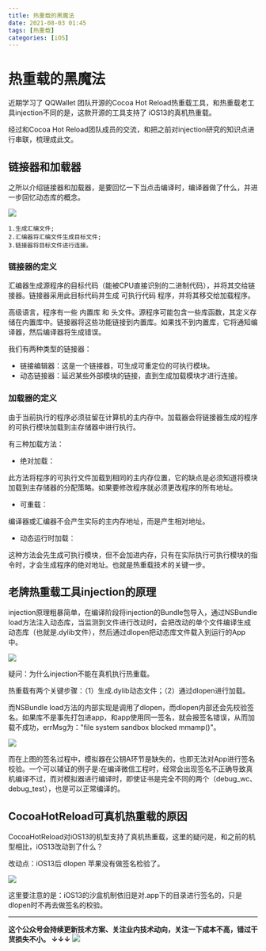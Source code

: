 ```yaml
---
title: 热重载的黑魔法
date: 2021-08-03 01:45
tags: [热重载]
categories: [iOS]
---
```


# 热重载的黑魔法

近期学习了 QQWallet 团队开源的Cocoa Hot Reload热重载工具，和热重载老工具injection不同的是，这款开源的工具支持了 iOS13的真机热重载。

经过和Cocoa Hot Reload团队成员的交流，和把之前对injection研究的知识点进行串联，梳理成此文。

## 链接器和加载器

之所以介绍链接器和加载器，是要回忆一下当点击编译时，编译器做了什么，并进一步回忆动态库的概念。

![](https://tva1.sinaimg.cn/large/008i3skNgy1gt2yzx63f2j315m0icta4.jpg)

```
1.生成汇编文件;
2.汇编器将汇编文件生成目标文件;
3.链接器将目标文件进行连接。
```

### 链接器的定义
汇编器生成源程序的目标代码（能被CPU直接识别的二进制代码），并将其交给链接器。链接器采用此目标代码并生成 可执行代码 程序，并将其移交给加载程序。

高级语言，程序有一些 内置库 和 头文件。源程序可能包含一些库函数，其定义存储在内置库中。链接器将这些功能链接到内置库。如果找不到内置库，它将通知编译器，然后编译器将生成错误。

我们有两种类型的链接器：

- 链接编辑器：这是一个链接器，可生成可重定位的可执行模块。
- 动态链接器：延迟某些外部模块的链接，直到生成加载模块才进行连接。

### 加载器的定义
由于当前执行的程序必须驻留在计算机的主内存中。加载器会将链接器生成的程序的可执行模块加载到主存储器中进行执行。

有三种加载方法：

- 绝对加载：

此方法将程序的可执行文件加载到相同的主内存位置，它的缺点是必须知道将模块加载到主存储器的分配策略。如果要修改程序就必须更改程序的所有地址。

- 可重载：

编译器或汇编器不会产生实际的主内存地址，而是产生相对地址。

- 动态运行时加载：

这种方法会先生成可执行模块，但不会加进内存，只有在实际执行可执行模块的指令时，才会生成程序的绝对地址。也就是热重载技术的关键一步。


## 老牌热重载工具injection的原理

injection原理粗暴简单，在编译阶段将injection的Bundle包导入，通过NSBundle load方法注入动态库，当监测到文件进行改动时，会把改动的单个文件编译生成动态库（也就是.dylib文件），然后通过dlopen把动态库文件载入到运行的App中。

![](https://tva1.sinaimg.cn/large/008i3skNgy1gt2z05epk3j30x50hudgv.jpg)

疑问：为什么injection不能在真机执行热重载。

热重载有两个关键步骤：（1）生成.dylib动态文件；（2）通过dlopen进行加载。

而NSBundle load方法的内部实现是调用了dlopen，而dlopen内部还会先校验签名。如果库不是事先打包进app，和app使用同一签名，就会报签名错误，从而加载不成功，errMsg为："file system sandbox blocked mmamp()"。

![](https://tva1.sinaimg.cn/large/008i3skNgy1gt2z0jtcluj30zi0kjjsv.jpg)

而在上图的签名过程中，模拟器在公钥A环节是缺失的，也即无法对App进行签名校验。一个可以辅证的例子是:在编译微信工程时，经常会出现签名不正确导致真机编译不过，而对模拟器进行编译时，即使证书是完全不同的两个（debug_wc、debug_test），也是可以正常编译的。

## CocoaHotReload可真机热重载的原因

CocoaHotReload对iOS13的机型支持了真机热重载，这里的疑问是，和之前的机型相比，iOS13改动到了什么？

改动点：iOS13后 dlopen 苹果没有做签名检验了。

![](https://tva1.sinaimg.cn/large/008i3skNgy1gt2z0u2j3mj30tw0voac7.jpg)

这里要注意的是：iOS13的沙盒机制依旧是对.app下的目录进行签名的，只是dlopen时不再去做签名的校验。


------
**这个公众号会持续更新技术方案、关注业内技术动向，关注一下成本不高，错过干货损失不小。
↓↓↓**
![](https://tva1.sinaimg.cn/large/e6c9d24egy1gzzmv1p67mj21bi0hcwgh.jpg)
